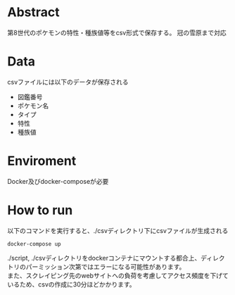 # Abstract
第8世代のポケモンの特性・種族値等をcsv形式で保存する。
冠の雪原まで対応
# Data
csvファイルには以下のデータが保存される
- 図鑑番号
- ポケモン名
- タイプ
- 特性
- 種族値
# Enviroment
Docker及びdocker-composeが必要
# How to run
以下のコマンドを実行すると、./csvディレクトリ下にcsvファイルが生成される
```
docker-compose up
```
./script, ./csvディレクトリをdockerコンテナにマウントする都合上、ディレクトリのパーミッション次第ではエラーになる可能性があります。<br>
また、スクレイピング先のwebサイトへの負荷を考慮してアクセス頻度を下げているため、csvの作成に30分ほどかかります。